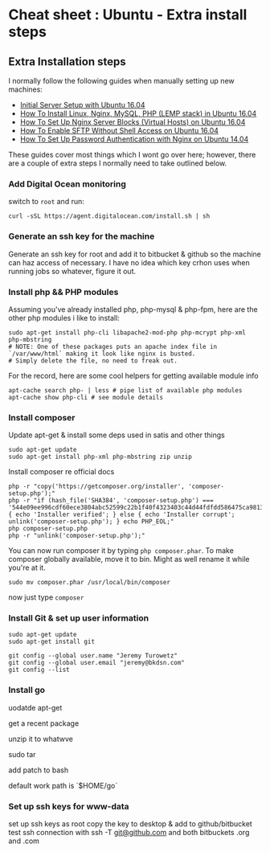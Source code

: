 # Cheat sheet : Ubuntu - Extra install steps

## Extra Installation steps

I normally follow the following guides when manually setting up new machines:

- [Initial Server Setup with Ubuntu 16.04](https://www.digitalocean.com/community/tutorials/initial-server-setup-with-ubuntu-16-04)
- [How To Install Linux, Nginx, MySQL, PHP (LEMP stack) in Ubuntu 16.04](https://www.digitalocean.com/community/tutorials/how-to-install-linux-nginx-mysql-php-lemp-stack-in-ubuntu-16-04)
- [How To Set Up Nginx Server Blocks (Virtual Hosts) on Ubuntu 16.04](https://www.digitalocean.com/community/tutorials/how-to-set-up-nginx-server-blocks-virtual-hosts-on-ubuntu-16-04)
- [How To Enable SFTP Without Shell Access on Ubuntu 16.04](https://www.digitalocean.com/community/tutorials/how-to-enable-sftp-without-shell-access-on-ubuntu-16-04)
- [How To Set Up Password Authentication with Nginx on Ubuntu 14.04](https://www.digitalocean.com/community/tutorials/how-to-set-up-password-authentication-with-nginx-on-ubuntu-14-04)

These guides cover most things which I wont go over here; however, there are a couple of extra steps I normally need to take outlined below.

### Add Digital Ocean monitoring

switch to `root` and run:

    curl -sSL https://agent.digitalocean.com/install.sh | sh

### Generate an ssh key for the machine

Generate an ssh key for root and add it to bitbucket & github so the machine can haz access of necessary. I have no idea which key crhon uses when running jobs so whatever, figure it out.

### Install php && PHP modules

Assuming you've already installed php, php-mysql & php-fpm, here are the other php modules i like to install:

    sudo apt-get install php-cli libapache2-mod-php php-mcrypt php-xml php-mbstring
    # NOTE: One of these packages puts an apache index file in `/var/www/html` making it look like nginx is busted.
    # Simply delete the file, no need to freak out.

For the record, here are some cool helpers for getting available module info

    apt-cache search php- | less # pipe list of available php modules
    apt-cache show php-cli # see module details

### Install composer

Update apt-get & install some deps used in satis and other things

    sudo apt-get update
    sudo apt-get install php-xml php-mbstring zip unzip

Install composer re official docs

    php -r "copy('https://getcomposer.org/installer', 'composer-setup.php');"
    php -r "if (hash_file('SHA384', 'composer-setup.php') === '544e09ee996cdf60ece3804abc52599c22b1f40f4323403c44d44fdfdd586475ca9813a858088ffbc1f233e9b180f061') { echo 'Installer verified'; } else { echo 'Installer corrupt'; unlink('composer-setup.php'); } echo PHP_EOL;"
    php composer-setup.php
    php -r "unlink('composer-setup.php');"

You can now run composer it by typing `php composer.phar`. To make composer globally available, move it to bin. Might as well rename it while you're at it.

    sudo mv composer.phar /usr/local/bin/composer

now just type `composer`

### Install Git & set up user information

    sudo apt-get update
    sudo apt-get install git

    git config --global user.name "Jeremy Turowetz"
    git config --global user.email "jeremy@bkdsn.com"
    git config --list

### Install go

uodatde apt-get

get a recent package

unzip it to whatwve

sudo tar

add patch to bash

default work path is ´$HOME/go´

### Set up ssh keys for www-data

set up ssh keys as root
copy the key to desktop
&
add to github/bitbucket
test ssh connection with ssh -T git@github.com
and both bitbuckets .org and .com
